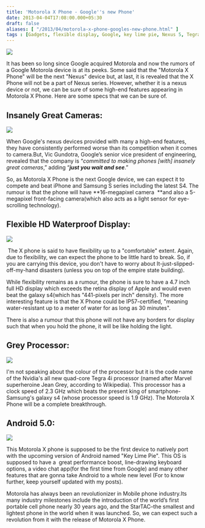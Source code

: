 ```yaml
---
title: 'Motorola X Phone - Google''s new Phone'
date: 2013-04-04T17:08:00.000+05:30
draft: false
aliases: [ "/2013/04/motorola-x-phone-googles-new-phone.html" ]
tags : [Gadgets, flexible display, Google, key lime pie, Nexus 5, Tegra 4i, smartphone, Android 5.0, Mobile, Motorola X Phone, Technology]
---
```


[![](https://1.bp.blogspot.com/-AWJVJ-AgNo8/UV1llHbrBSI/AAAAAAAAAo4/v2ylIT1q-J4/s400/Motorola_X_phone_concept-490x489.jpg)](https://1.bp.blogspot.com/-AWJVJ-AgNo8/UV1llHbrBSI/AAAAAAAAAo4/v2ylIT1q-J4/s1600/Motorola_X_phone_concept-490x489.jpg)

  
It has been so long since Google acquired Motorola and now the rumors of a Google Motorola device is at its peeks. Some said that the "Motorola X Phone" will be the next "Nexus" device but, at last, it is revealed that the X Phone will not be a part of Nexus series. However, whether it is a nexus device or not, we can be sure of some high-end features appearing in Motorola X Phone. Here are some specs that we can be sure of.  
  

Insanely Great Cameras:
-----------------------

[![](https://2.bp.blogspot.com/-GE1uhfXlVVE/UV1jxX1TRCI/AAAAAAAAAoc/SpIZA73Q5Ds/s400/motor.png)](https://2.bp.blogspot.com/-GE1uhfXlVVE/UV1jxX1TRCI/AAAAAAAAAoc/SpIZA73Q5Ds/s1600/motor.png)

  

When Google's nexus devices provided with many a high-end features, they have consistently performed worse than its competition when it comes to camera.But, Vic Gundotra, Google’s senior vice president of engineering, revealed that the company is “_committed to making phones \[with\] insanely great cameras_,” adding “_**just you wait and see**_.”

So, as Motorola X Phone is the next Google device, we can expect it to compete and beat iPhone and Samsung S series including the latest S4. The rumour is that the phone will have **16-megapixel camera  **and also a 5-megapixel front-facing camera(which also acts as a light sensor for eye-scrolling technology).

  

Flexible HD Waterproof Display:
-------------------------------

[![](https://4.bp.blogspot.com/-O-cJ9Zh24no/UV1OMOqN_eI/AAAAAAAAAoE/747Vxys9go4/s640/NextNexux.jpg)](https://4.bp.blogspot.com/-O-cJ9Zh24no/UV1OMOqN_eI/AAAAAAAAAoE/747Vxys9go4/s1600/NextNexux.jpg)

  

  

 The X phone is said to have flexibility up to a "comfortable" extent. Again, due to flexibility, we can expect the phone to be little hard to break. So, if you are carrying this device, you don't have to worry about It-just-slipped-off-my-hand disasters (unless you on top of the empire state building).  
  
While flexibility remains as a rumour, the phone is sure to have a 4.7 inch full HD display which exceeds the retina display of Apple and would even beat the galaxy s4(which has "441-pixels per inch" density). The more interesting feature is that the X Phone could be IP57-certified, "meaning water-resistant up to a meter of water for as long as 30 minutes".  
  
There is also a rumour that this phone will not have any borders for display such that when you hold the phone, it will be like holding the light.  
  

Grey Processor:
---------------

[![](https://3.bp.blogspot.com/-njhgUOSANvc/UV1j6KL9rlI/AAAAAAAAAok/IGIawU35mow/s400/Tegra-4i-in-Phoenix-Reference-Phone-Teardown.jpg)](https://3.bp.blogspot.com/-njhgUOSANvc/UV1j6KL9rlI/AAAAAAAAAok/IGIawU35mow/s1600/Tegra-4i-in-Phoenix-Reference-Phone-Teardown.jpg)

  

I'm not speaking about the colour of the processor but it is the code name of the Nvidia's all new quad-core Tegra 4i processor (named after Marvel superheroine Jean Grey, according to Wikipedia). This processor has a clock speed of 2.3 GHz which beats the present king of smartphone-Samsung's galaxy s4 (whose processor speed is 1.9 GHz). The Motorola X Phone will be a complete breakthrough.  
  
  

Android 5.0:
------------

[![](https://2.bp.blogspot.com/-PDg3S_7ozcE/UV1kOLrz1fI/AAAAAAAAAos/u6noki86X08/s400/keyLime.png)](https://2.bp.blogspot.com/-PDg3S_7ozcE/UV1kOLrz1fI/AAAAAAAAAos/u6noki86X08/s1600/keyLime.png)

  

This Motorola X phone is supposed to be the first device to natively port with the upcoming version of Android named "Key Lime Pie". This OS is supposed to have a  great performance boost, line-drawing keyboard options, a video chat app(for the first time from Google) and many other features that are gonna take Android to a whole new level (For to know further, keep yourself updated with my posts). 

  
  

Motorola has always been an revolutionizer in Mobile phone industry.Its many industry milestones include the introduction of the world’s first portable cell phone nearly 30 years ago, and the StarTAC–the smallest and lightest phone in the world when it was launched. So, we can expect such a revolution from it with the release of Motorola X Phone.